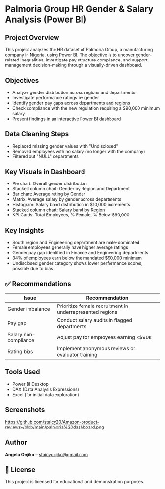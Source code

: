 # Palmoria Group HR Gender & Salary Analysis (Power BI)

##  Project Overview
This project analyzes the HR dataset of Palmoria Group, a manufacturing company in Nigeria, using Power BI. The objective is to uncover gender-related inequalities, investigate pay structure compliance, and support management decision-making through a visually-driven dashboard.

##  Objectives
- Analyze gender distribution across regions and departments
- Investigate performance ratings by gender
- Identify gender pay gaps across departments and regions
- Check compliance with the new regulation requiring a $90,000 minimum salary
- Present findings in an interactive Power BI dashboard

## Data Cleaning Steps
- Replaced missing gender values with "Undisclosed"
- Removed employees with no salary (no longer with the company)
- Filtered out "NULL" departments

##  Key Visuals in Dashboard
- Pie chart: Overall gender distribution
- Stacked column chart: Gender by Region and Department
- Bar chart: Average rating by Gender
- Matrix: Average salary by gender across departments
- Histogram: Salary band distribution in $10,000 increments
- Stacked column chart: Salary band by Region
- KPI Cards: Total Employees, % Female, % Below $90,000

##  Key Insights
- South region and Engineering department are male-dominated
- Female employees generally have higher average ratings
- Gender pay gap identified in Finance and Engineering departments
- 34% of employees earn below the mandated $90,000 minimum
- Undisclosed gender category shows lower performance scores, possibly due to bias

## ✅ Recommendations
| Issue | Recommendation |
|-------|----------------|
| Gender imbalance | Prioritize female recruitment in underrepresented regions |
| Pay gap | Conduct salary audits in flagged departments |
| Salary non-compliance | Adjust pay for employees earning <$90k |
| Rating bias | Implement anonymous reviews or evaluator training |

##  Tools Used
- Power BI Desktop
- DAX (Data Analysis Expressions)
- Excel (for initial data exploration)

## Screenshots
https://github.com/staicy20/Amazon-product-reviews-/blob/main/palmoria%20dashboard.png

##  Author
**Angela Onjiko** – [staicyonjiko@gmail.com](mailto:staicyonjiko@gmail.com)

## 📃 License
This project is licensed for educational and demonstration purposes.

